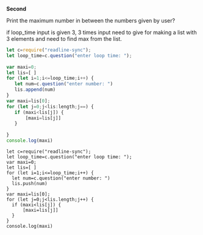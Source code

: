 **Second**

Print the maximum number in between the numbers given by user?

if loop_time input is given 3, 3 times input need to give for making a list with 3 elements and need to find max from the list.

```javascript
let c=require("readline-sync");
let loop_time=c.question("enter loop time: ");
 
var maxi=0;
let lis=[ ]
for (let i=1;i<=loop_time;i++) {
   let num=c.question("enter number: ")
   lis.append(num)
}
var maxi=lis[0];
for (let j=0;j<lis:length;j==) {
   if (maxi<lis[j]) {
       [maxi=lis[j]]
   }
 
}
console.log(maxi)

```

```solution
let c=require("readline-sync");
let loop_time=c.question("enter loop time: ");
var maxi=0;
let lis=[ ]
for (let i=1;i<=loop_time;i++) {
  let num=c.question("enter number: ")
  lis.push(num)
}
var maxi=lis[0];
for (let j=0;j<lis.length;j++) {
  if (maxi<lis[j]) {
      [maxi=lis[j]]
  }
}
console.log(maxi)
```